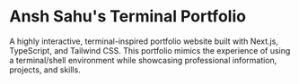 # Ansh Sahu's Terminal Portfolio

A highly interactive, terminal-inspired portfolio website built with Next.js, TypeScript, and Tailwind CSS. This portfolio mimics the experience of using a terminal/shell environment while showcasing professional information, projects, and skills.



